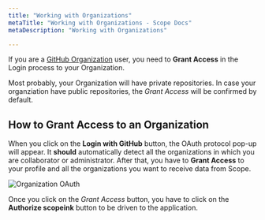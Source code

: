 ```yaml
---
title: "Working with Organizations"
metaTitle: "Working with Organizations - Scope Docs"
metaDescription: "Working with Organizations"

---
```


If you are a [GitHub Organization](https://help.github.com/en/github/setting-up-and-managing-organizations-and-teams/about-organizations "GitHub Organization") user, you need to **Grant Access** in the Login process to your Organization.

Most probably, your Organization will have private repositories. In case your organziation have public repositories, the *Grant Access* will be confirmed by default. 

## How to Grant Access to an Organization

When you click on the **Login with GitHub** button, the OAuth protocol pop-up will appear. It **should** automatically detect all the organizations in which you are collaborator or administrator. After that, you have to **Grant Access** to your profile and all the organizations you want to receive data from Scope.

![Organization OAuth](https://user-images.githubusercontent.com/48650098/72151360-4c8c3200-33a8-11ea-857a-4f618dfa0d79.png)

Once you click on the *Grant Access* button, you have to click on the **Authorize scopeink** button to be driven to the application.